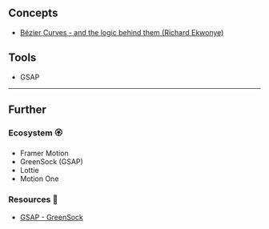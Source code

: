 ## Concepts

- [Bézier Curves - and the logic behind them (Richard Ekwonye)](https://blog.richardekwonye.com/bezier-curves)
## Tools

- GSAP


---
## Further
### Ecosystem 🏵

- Framer Motion
- GreenSock (GSAP)
- Lottie
- Motion One
### Resources 🧩

- [GSAP - GreenSock](https://greensock.com/gsap/)